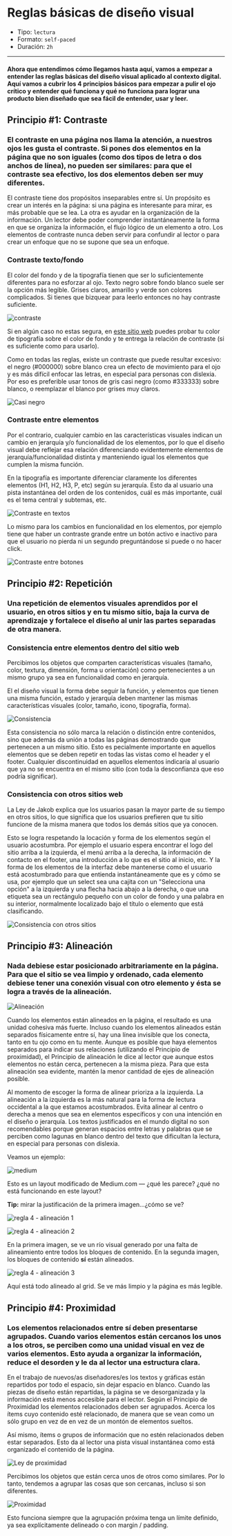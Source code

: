 # Reglas básicas de diseño visual

- Tipo: `lectura`
- Formato: `self-paced`
- Duración: `2h`

***

#### Ahora que entendimos cómo llegamos hasta aquí, vamos a empezar a entender las reglas básicas del diseño visual aplicado al contexto digital. Aquí vamos a cubrir los 4 principios básicos para empezar a pulir el ojo crítico y entender qué funciona y qué no funciona para lograr una producto bien diseñado que sea fácil de entender, usar y leer.

## Principio #1: Contraste

### El contraste en una página nos llama la atención, a nuestros ojos les gusta el contraste. Si pones dos elementos en la página que no son iguales (como dos tipos de letra o dos anchos de línea), no pueden ser similares: para que el contraste sea efectivo, los dos elementos deben ser muy diferentes.

El contraste tiene dos propósitos inseparables entre sí. Un propósito es crear un interés en la página: si una página es interesante para mirar, es más probable que se lea. La otra es ayudar en la organización de la información. Un lector debe poder comprender instantáneamente la forma en que se organiza la información, el flujo lógico de un elemento a otro. Los elementos de contraste nunca deben servir para confundir al lector o para crear un enfoque que no se supone que sea un enfoque.

### Contraste texto/fondo

El color del fondo y de la tipografía tienen que ser lo suficientemente
diferentes para no esforzar al ojo. Texto negro sobre fondo blanco suele ser la
opción más legible. Grises claros, amarillo y verde son colores complicados. Si
tienes que bizquear para leerlo entonces no hay contraste suficiente.

![contraste](https://i.ibb.co/XjkK0S9/Artboard-Copy-4.png)

Si en algún caso no estas segura, en [este sitio web](webaim.org/resources/contrastchecker) puedes probar tu color de tipografía sobre el color de fondo y te entrega la relación de contraste (si es suficiente como para usarlo).

Como en todas las reglas, existe un contraste que puede resultar excesivo: el negro (#000000) sobre blanco crea un efecto de movimiento para el ojo y es más difícil enfocar las letras, en especial para personas con dislexia. Por eso es preferible usar tonos de gris casi negro (como #333333) sobre blanco, o reemplazar el blanco por grises muy claros.

![Casi negro](https://i.ibb.co/9TwVKD4/Artboard-Copy-5.png)

### Contraste entre elementos
Por el contrario, cualquier cambio en las características visuales indican un cambio en jerarquía y/o funcionalidad de los elementos, por lo que el diseño visual debe reflejar esa relación diferenciando evidentemente elementos de jerarquía/funcionalidad distinta y manteniendo igual los elementos que cumplen la misma función.

En la tipografía es importante diferenciar claramente los diferentes elementos (H1, H2, H3, P, etc) según su jerarquía. Esto da al usuario una pista instantánea del orden de los contenidos, cuál es más importante, cuál es el tema central y subtemas, etc.

![Contraste en textos](https://i.ibb.co/5GmXPRb/Artboard.png)

Lo mismo para los cambios en funcionalidad en los elementos, por ejemplo tiene que haber un contraste grande entre un botón activo e inactivo para que el usuario no pierda ni un segundo preguntándose si puede o no hacer click.

![Contraste entre botones](https://i.ibb.co/HT5bFpW/Artboard-Copy-3.png)

## Principio #2: Repetición

### Una repetición de elementos visuales aprendidos por el usuario, en otros sitios y en tu mismo sitio, baja la curva de aprendizaje y fortalece el diseño al unir las partes separadas de otra manera.

### Consistencia entre elementos dentro del sitio web

Percibimos los objetos que comparten características visuales (tamaño, color, textura, dimensión, forma u orientación) como pertenecientes a un mismo grupo ya sea en funcionalidad como en jerarquía. 

El el diseño visual la forma debe seguir la función, y elementos que tienen una misma función, estado y jerarquía deben mantener las mismas características visuales (color, tamaño, icono, tipografía, forma).

![Consistencia](https://cdn.pbrd.co/images/HSD6eRY.png)

Esta consistencia no sólo marca la relación o distinción entre contenidos, sino que además da unión a todas las páginas demostrando que pertenecen a un mismo sitio. Esto es pecialmente importante en aquellos elementos que se deben repetir en todas las vistas como el header y el footer. Cualquier discontinuidad en aquellos elementos indicaría al usuario que ya no se encuentra en el mismo sitio (con toda la desconfianza que eso podría significar).

### Consistencia con otros sitios web

La Ley de Jakob explica que los usuarios pasan la mayor parte de su tiempo en otros sitios, lo que significa que los usuarios prefieren que tu sitio funcione de la misma manera que todos los demás sitios que ya conocen.

Esto se logra respetando la locación y forma de los elementos según el usuario acostumbra. Por ejemplo el usuario espera encontrar el logo del sitio arriba a la izquierda, el menú arriba a la derecha, la información de contacto en el footer, una introducción a lo que es el sitio al inicio, etc. Y la forma de los elementos de la interfaz debe mantenerse como el usuario está acostumbrado para que entienda instantáneamente que es y cómo se usa, por ejemplo que un select sea una cajita con un "Selecciona una opción" a la izquierda y una flecha hacia abajo a la derecha, o que una etiqueta sea un rectángulo pequeño con un color de fondo y una palabra en su interior, normalmente localizado bajo el título o elemento que está clasificando.

![Consistencia con otros sitios](https://cdn.pbrd.co/images/HSD6UdC.png)

## Principio #3: Alineación

### Nada debiese estar posicionado arbitrariamente en la página. Para que el sitio se vea limpio y ordenado, cada elemento debiese tener una conexión visual con otro elemento y ésta se logra a través de la alineación.

![Alineación](https://cdn.pbrd.co/images/HSD5KBb.png)

Cuando los elementos están alineados en la página, el resultado es una unidad cohesiva más fuerte. Incluso cuando los elementos alineados están separados físicamente entre sí, hay una línea invisible que los conecta, tanto en tu ojo como en tu mente. Aunque es posible que haya elementos separados para indicar sus relaciones (utilizando el Principio de proximidad), el Principio de alineación le dice al lector que aunque estos elementos no están cerca, pertenecen a la misma pieza. Para que esta alineación sea evidente, mantén la menor cantidad de ejes de alineación posible.

Al momento de escoger la forma de alinear prioriza a la izquierda. La alineación a la izquierda es la más natural para la forma de lectura occidental a la que estamos acostumbrados. Evita alinear al centro o derecha a menos que sea en elementos específicos y con una intención en el diseño o jerarquía. Los textos justificados en el mundo digital no son recomendables porque generan espacios entre letras y palabras que se perciben como lagunas en blanco dentro del texto que dificultan la lectura, en especial para personas con dislexia.

Veamos un ejemplo:

![medium](https://lh3.googleusercontent.com/DuhhwjtP4rV1EeeDPyBJ7ETaWW6G_HDjLtrUu2xBO5EomKceKa82vHBBSgNkncsW8MBAFiy79d6dLmevDNOoFEsxWUbn3OyIXNRoIeFQ9iOiF6OKqBCSHNojsNPIcWmNvLRcYiZ6)

Esto es un layout modificado de Medium.com — ¿qué les parece? ¿qué no está
funcionando en este layout?

**Tip:** mirar la justificación de la primera imagen…¿cómo se ve?

![regla 4 - alineación 1](https://lh5.googleusercontent.com/s-cPH27PfaEoJdPsDYiipLoaZ1bhfGMoicmnf85TZcCZTAP-3J0hPqaM_51xKZzyvxcrImMU8zKkCehFDM8DZVLPfvykcw7qxvviCL-E2cY85TD1w_dRxOcpWgECukDZ-RE_nOtH)

![regla 4 - alineación 2](https://lh6.googleusercontent.com/QBFXJsGVTruYfhSJXkbmfy_ut16chdYhYFDaRGDTR8oA2r66ccDXz2TVjMvMWyMTmRd6FiL0sUPOFnB35Ch-oiTyr8LvMv1qkRm7jQoPH9BzKCPLqV-eu3RmtYFucqDV2_2-v3cy)

En la primera imagen, se ve un río visual generado por una falta de alineamiento
entre todos los bloques de contenido. En la segunda imagen, los bloques de
contenido **sí** están alineados.

![regla 4 - alineación 3](https://lh5.googleusercontent.com/Jq7xNl2Htg3pERzKsP3LW25upa0D9YGBCMT1ni0mQQ2J0F_HNnd3feuMGRjLnTvo_Gdcan2Zo6_kyVuANd37vJ76eq0xRZSeIcJ3URhGMo5v-d4e7DPdE8GWY5Au5JKbzd7bTVql)

Aquí está todo alineado al grid. Se ve más limpio y la página es más legible.

## Principio #4: Proximidad

### Los elementos relacionados entre sí deben presentarse agrupados. Cuando varios elementos están cercanos los unos a los otros, se perciben como una unidad visual en vez de varios elementos. Esto ayuda a organizar la información, reduce el desorden y le da al lector una estructura clara.

En el trabajo de nuevos/as diseñadores/es los textos y gráficas están repartidos por todo el espacio, sin dejar espacio en blanco. Cuando las piezas de diseño están repartidas, la página se ve desorganizada y la información está menos accesible para el lector. Según el Principio de Proximidad los elementos relacionados deben ser agrupados. Acerca los ítems cuyo contenido esté relacionado, de manera que se vean como un sólo grupo en vez de en vez de un montón de elementos sueltos.

Así mismo, ítems o grupos de información que no estén relacionados deben estar separados. Esto da al lector una pista visual instantánea como está organizado el contenido de la página.

![Ley de proximidad](https://i.ibb.co/Bf73wgp/1-CAUr4-Sp-Pf-Pf3-Lz-NWt-XT2w.png)

Percibimos los objetos que están cerca unos de otros como similares. Por lo tanto, tendemos a agrupar las cosas que son cercanas, incluso si son diferentes.

![Proximidad](https://i.ibb.co/9GvMKs7/Proximity.png)

Esto funciona siempre que la agrupación próxima tenga un límite definido, ya sea explícitamente delineado o con margin / padding.


